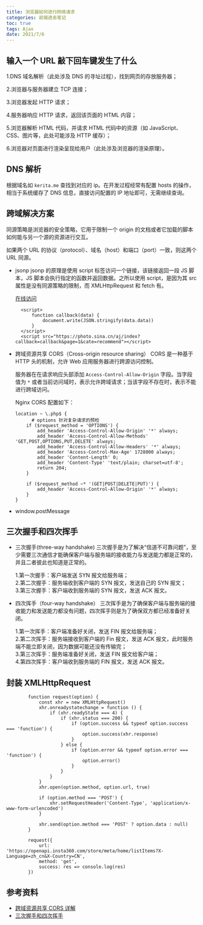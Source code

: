 ```yaml
---
title: 浏览器如何进行网络请求
categories: 前端进击笔记
toc: true
tags: Ajax
date: 2021/7/6
---
```


## 输入一个 URL 敲下回车键发生了什么

1.DNS 域名解析（此处涉及 DNS 的寻址过程），找到网页的存放服务器；

2.浏览器与服务器建立 TCP 连接；

3.浏览器发起 HTTP 请求；

4.服务器响应 HTTP 请求，返回该页面的 HTML 内容；

5.浏览器解析 HTML 代码，并请求 HTML 代码中的资源（如 JavaScript、CSS、图片等，此处可能涉及 HTTP 缓存）；

6.浏览器对页面进行渲染呈现给用户（此处涉及浏览器的渲染原理）。

<!-- more -->

## DNS 解析

根据域名如 `kerita.me` 查找到对应的 ip。在开发过程经常有配置 hosts 的操作，相当于系统缓存了 DNS 信息，直接访问配置的 IP 地址即可，无需继续查询。

## 跨域解决方案

同源策略是浏览器的安全策略，它用于限制一个 origin 的文档或者它加载的脚本如何能与另一个源的资源进行交互。

如果两个 URL 的协议（protocol）、域名（host）和端口（port）一致，则这两个 URL 同源。

- jsonp
  jsonp 的原理是使用 script 标签访问一个链接，该链接返回一段 JS 脚本，JS 脚本会执行指定的函数并返回数据。之所以使用 script，是因为其 src 属性是没有同源策略的限制，而 XMLHttpRequest 和 fetch 有。

  [在线访问](https://kerita.me/fe-attack-demo/6-request/jsonp.html)

  ```
  	<script>
  		function callback(data) {
  			document.write(JSON.stringify(data.data))
  		}
  	</script>
  	<script src="https://photo.sina.cn/aj/index?callback=callback&page=1&cate=recommend"></script>
  ```

- 跨域资源共享 CORS（Cross-origin resource sharing）
  CORS 是一种基于 HTTP 头的机制，允许 Web 应用服务器进行跨源访问控制。

  服务器在在请求响应头部添加 `Access-Control-Allow-Origin` 字段。当字段值为 `*` 或者当前访问域时，表示允许跨域请求；当该字段不存在时，表示不能进行跨域访问。

  Nginx CORS 配置如下：

  ```
  location ~ \.php$ {
  		# options 针对复杂请求的预检
      if ($request_method = 'OPTIONS') {
          add_header 'Access-Control-Allow-Origin' '*' always;
          add_header 'Access-Control-Allow-Methods' 'GET,POST,OPTIONS,PUT,DELETE' always;
          add_header 'Access-Control-Allow-Headers' '*' always;
          add_header 'Access-Control-Max-Age' 1728000 always;
          add_header 'Content-Length' 0;
          add_header 'Content-Type' 'text/plain; charset=utf-8';
          return 204;
      }

      if ($request_method ~* '(GET|POST|DELETE|PUT)') {
          add_header 'Access-Control-Allow-Origin' '*' always;
      }
  }
  ```

- window.postMessage

## 三次握手和四次挥手

- 三次握手(three-way handshake)
  三次握手是为了解决“信道不可靠问题”，至少需要三次通信才能确保客户端与服务端的接收能力与发送能力都是正常的，并且二者彼此也知道是正常的。

  1.第一次握手：客户端发送 SYN 报文给服务端；  
  2.第二次握手：服务端收到客户端的 SYN 报文，发送自己的 SYN 报文；  
  3.第三次握手：客户端收到服务端的 SYN 报文，发送 ACK 报文。

- 四次挥手（four-way handshake）
  三次挥手是为了确保客户端与服务端的接收能力和发送能力都没有问题，四次挥手则是为了确保双方都已经准备好关闭。

  1.第一次挥手：客户端准备好关闭，发送 FIN 报文给服务端；  
  2.第二次挥手：服务端接收到客户端的 Fin 报文，发送 ACK 报文，此时服务端不能立即关闭，因为数据可能还没有传输完；  
  3.第三次挥手：服务端准备好关闭，发送 FIN 报文给客户端；  
  4.第四次挥手：客户端收到服务端的 FIN 报文，发送 ACK 报文。

## 封装 XMLHttpRequest

```
		function request(option) {
			const xhr = new XMLHttpRequest()
			xhr.onreadystatechange = function () {
				if (xhr.readyState === 4) {
					if (xhr.status === 200) {
						if (option.success && typeof option.success === 'function') {
							option.success(xhr.response)
						}
					} else {
						if (option.error && typeof option.error === 'function') {
							option.error()
						}
					}
				}
			}
			xhr.open(option.method, option.url, true)

			if (option.method === 'POST') {
				xhr.setRequestHeader('Content-Type', 'application/x-www-form-urlencoded')
			}

			xhr.send(option.method === 'POST' ? option.data : null)
		}

		request({
			url: 'https://openapi.insta360.com/store/meta/home/listItems?X-Language=zh_cn&X-Country=CN',
			method: 'get',
			success: res => console.log(res)
		})
```

## 参考资料

- [跨域资源共享 CORS 详解](http://www.ruanyifeng.com/blog/2016/04/cors.html)
- [三次握手和四次挥手](https://zhuanlan.zhihu.com/p/86426969)
